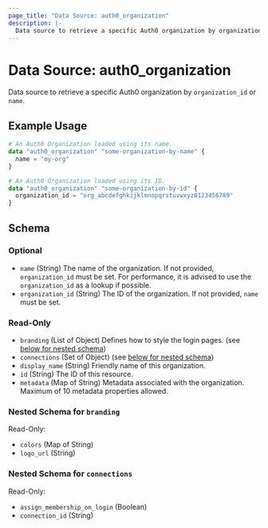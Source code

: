 ```yaml
---
page_title: "Data Source: auth0_organization"
description: |-
  Data source to retrieve a specific Auth0 organization by organization_id or name.
---
```


# Data Source: auth0_organization

Data source to retrieve a specific Auth0 organization by `organization_id` or `name`.

## Example Usage

```terraform
# An Auth0 Organization loaded using its name.
data "auth0_organization" "some-organization-by-name" {
  name = "my-org"
}

# An Auth0 Organization loaded using its ID.
data "auth0_organization" "some-organization-by-id" {
  organization_id = "org_abcdefghkijklmnopqrstuvwxyz0123456789"
}
```

<!-- schema generated by tfplugindocs -->
## Schema

### Optional

- `name` (String) The name of the organization. If not provided, `organization_id` must be set. For performance, it is advised to use the `organization_id` as a lookup if possible.
- `organization_id` (String) The ID of the organization. If not provided, `name` must be set.

### Read-Only

- `branding` (List of Object) Defines how to style the login pages. (see [below for nested schema](#nestedatt--branding))
- `connections` (Set of Object) (see [below for nested schema](#nestedatt--connections))
- `display_name` (String) Friendly name of this organization.
- `id` (String) The ID of this resource.
- `metadata` (Map of String) Metadata associated with the organization. Maximum of 10 metadata properties allowed.

<a id="nestedatt--branding"></a>
### Nested Schema for `branding`

Read-Only:

- `colors` (Map of String)
- `logo_url` (String)


<a id="nestedatt--connections"></a>
### Nested Schema for `connections`

Read-Only:

- `assign_membership_on_login` (Boolean)
- `connection_id` (String)



